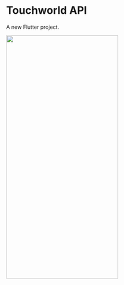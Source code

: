 # Touchworld API

A new Flutter project.

<img src=https://github.com/thedemonKingx1337/touchworld_API/assets/43701328/1b35eb2e-d10b-4c26-8fb6-b5a3fe18ed8f width="300" height="650"/>
